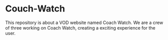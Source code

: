 # Couch-Watch
This repository is about a VOD website named Coach Watch. We are a crew of three working on Coach Watch, creating a exciting experience for the user.
